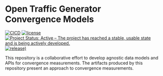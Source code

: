 # Open Traffic Generator Convergence Models

[![CICD](https://github.com/open-traffic-generator/models-convergence/workflows/CICD/badge.svg)](https://github.com/open-traffic-generator/models-convergence/actions)
[![license](https://img.shields.io/badge/license-MIT-green.svg)](https://en.wikipedia.org/wiki/MIT_License)
[![Project Status: Active – The project has reached a stable, usable state and is being actively developed.](https://www.repostatus.org/badges/latest/active.svg)](https://www.repostatus.org/#active)
[![release)](https://img.shields.io/github/v/release/open-traffic-generator/models-convergence)](https://github.com/open-traffic-generator/models-convergence/releases/latest)

This repository is a collaborative effort to develop agnostic data 
models and APIs for convergence measurements. 
The artifacts produced by this repository present an approach to convergence measurements.
